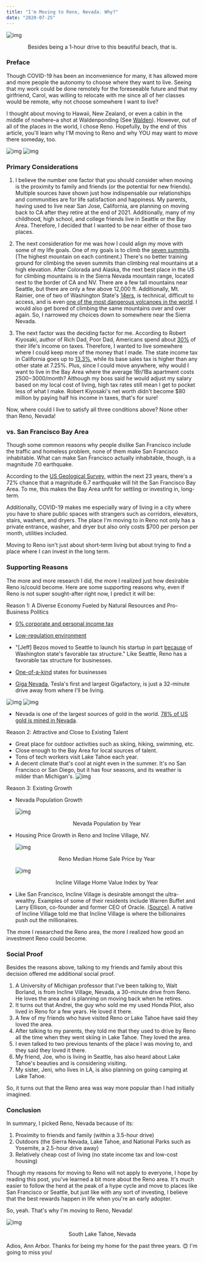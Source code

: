 ```yaml
---
title: "I'm Moving to Reno, Nevada. Why?"
date: "2020-07-25"
---
```


![img](/posts/reno-beach.jpg)

<center> Besides being a 1-hour drive to this beautiful beach, that is. </center>

### Preface

Though COVID-19 has been an inconvenience for many, it has allowed more and more people the autonomy to choose where they want to live. Seeing that my work could be done remotely for the foreseeable future and that my girlfriend, Carol, was willing to relocate with me since all of her classes would be remote, why not choose somewhere I want to live?

I thought about moving to Hawaii, New Zealand, or even a cabin in the middle of nowhere–a shot at Waldenponding (See [Walden](https://en.wikipedia.org/wiki/Walden)). However, out of all of the places in the world, I chose Reno. Hopefully, by the end of this article, you'll learn why I'M moving to Reno and why YOU may want to move there someday, too.

![img](/posts/reno-map-1.png)
![img](/posts/reno-map-2.png)

### Primary Considerations

1. I believe the number one factor that you should consider when moving is the proximity to family and friends (or the potential for new friends). Multiple sources have shown just how indispensable our relationships and communities are for life satisfaction and happiness. My parents, having used to live near San Jose, California, are planning on moving back to CA after they retire at the end of 2021. Additionally, many of my childhood, high school, and college friends live in Seattle or the Bay Area. Therefore, I decided that I wanted to be near either of those two places.

2. The next consideration for me was how I could align my move with some of my life goals. One of my goals is to climb the [seven summits](https://en.wikipedia.org/wiki/Seven_Summits). (The highest mountain on each continent.) There's no better training ground for climbing the seven summits than climbing real mountains at a high elevation. After Colorada and Alaska, the next best place in the US for climbing mountains is in the Sierra Nevada mountain range, located next to the border of CA and NV. There are a few tall mountains near Seattle, but there are only a few above 12,000 ft. Additionally, Mt. Rainier, one of two of Washington State's [14ers](https://en.wikipedia.org/wiki/Fourteener), is technical, difficult to access, and is even [one of the most dangerous volcanoes in the world](https://en.wikipedia.org/wiki/Mount_Rainier#cite_note-8). I would also get bored of climbing the same mountains over and over again. So, I narrowed my choices down to somewhere near the Sierra Nevada.

3. The next factor was the deciding factor for me. According to Robert Kiyosaki, author of Rich Dad, Poor Dad, Americans spend about [30%](https://www.richdad.com/taxes-are-your-largest-single-expense) of their life's income on taxes. Therefore, I wanted to live somewhere where I could keep more of the money that I made. The state income tax in California goes up to [13.3%](https://smartasset.com/taxes/california-tax-calculator#:~:text=gallon%20of%20diesel-,California%20has%20among%20the%20highest%20taxes%20in%20the%20nation.,tax%20rate%20in%20the%20country.), while its base sales tax is higher than any other state at 7.25%. Plus, since I could move anywhere, why would I want to live in the Bay Area where the average 1Br/1Ba apartment costs $2500-$3000/month? Although my boss said he would adjust my salary based on my local cost of living, high tax rates still mean I get to pocket less of what I make. Robert Kiyosaki's net worth didn't become $80 million by paying half his income in taxes, that's for sure!

Now, where could I live to satisfy all three conditions above? None other than Reno, Nevada!

### vs. San Francisco Bay Area

Though some common reasons why people dislike San Francisco include the traffic and homeless problem, none of them make San Francisco inhabitable. What can make San Francisco actually inhabitable, though, is a magnitude 7.0 earthquake.

According to the [US Geological Survey](https://pubs.usgs.gov/fs/2016/3020/fs20163020.pdf), within the next 23 years, there's a 72% chance that a magnitude 6.7 earthquake will hit the San Francisco Bay Area. To me, this makes the Bay Area unfit for settling or investing in, long-term.

Additionally, COVID-19 makes me especially wary of living in a city where you have to share public spaces with strangers such as corridors, elevators, stairs, washers, and dryers. The place I'm moving to in Reno not only has a private entrance, washer, and dryer but also only costs $700 per person per month, utilities included.

Moving to Reno isn't just about short-term living but about trying to find a place where I can invest in the long term.

### Supporting Reasons

The more and more research I did, the more I realized just how desirable Reno is/could become. Here are some supporting reasons why, even if Reno is not super sought-after right now, I predict it will be:

Reason 1: A Diverse Economy Fueled by Natural Resources and Pro-Business Politics

- [0% corporate and personal income tax](https://en.wikipedia.org/wiki/Nevada_corporation)
- [Low-regulation environment](https://www.diversifynevada.com/why-nevada/nevada-advantage/#:~:text=Nevada%20is%20a%20one%2Dof,environment%20for%20business%20and%20industry.&text=No%20inheritance%20or%20gift%20tax,regulatory%2C%20licensing%20and%20annual%20fees.)
- "[Jeff] Bezos moved to Seattle to launch his startup in part [because](https://www.heraldnet.com/business/seattle-likes-bill-gates-but-jeff-bezos-not-so-much/) of Washington state's favorable tax structure."
  Like Seattle, Reno has a favorable tax structure for businesses.
- [One-of-a-kind](https://www.inc.com/ilya-pozin/this-is-why-nevada-is-the-best-place-for-you-to-start-a-business.html#:~:text=Nevada%20is%20a%20great%20place,be%20residents%20of%20the%20state.) states for businesses

- [Giga Nevada](https://en.wikipedia.org/wiki/Giga_Nevada), Tesla's first and largest Gigafactory, is just a 32-minute drive away from where I'll be living.

![img](/posts/giga-nevada-location.jpg)
![img](/posts/gigafactory.jpg)

- Nevada is one of the largest sources of gold in the world. [78% of US gold is mined in Nevada](https://en.wikipedia.org/wiki/Gold_mining_in_Nevada).

Reason 2: Attractive and Close to Existing Talent

- Great place for outdoor activities such as skiing, hiking, swimming, etc.
- Close enough to the Bay Area for local sources of talent.
- Tons of tech workers visit Lake Tahoe each year.
- A decent climate that's cool at night even in the summer. It's no San Francisco or San Diego, but it has four seasons, and its weather is milder than Michigan's.
![img](/posts/reno-weather.png)

Reason 3: Existing Growth

- Nevada Population Growth

  ![img](/posts/nv-pop-growth.png)
  <center> Nevada Population by Year </center>

- Housing Price Growth in Reno and Incline Village, NV.

  ![img](/posts/reno-housing-prices.png)
  <center> Reno Median Home Sale Price by Year </center>

  ![img](/posts/incline-house-prices.png)
  <center> Incline Village Home Value Index by Year </center>

* Like San Francisco, Incline Village is desirable amongst the ultra-wealthy. Examples of some of their residents include Warren Buffet and Larry Ellison, co-founder and former CEO of Oracle. [(Source)](https://en.wikipedia.org/wiki/Incline_Village,_Nevada). A native of Incline Village told me that Incline Village is where the billionaires push out the millionaires.

The more I researched the Reno area, the more I realized how good an investment Reno could become.

### Social Proof

Besides the reasons above, talking to my friends and family about this decision offered me additional social proof.

1. A University of Michigan professor that I've been talking to, Walt Borland, is from Incline Village, Nevada, a 30-minute drive from Reno. He loves the area and is planning on moving back when he retires.
2. It turns out that Andrei, the guy who sold me my used Honda Pilot, also lived in Reno for a few years. He loved it there.
3. A few of my friends who have visited Reno or Lake Tahoe have said they loved the area.
4. After talking to my parents, they told me that they used to drive by Reno all the time when they went skiing in Lake Tahoe. They loved the area.
5. I even talked to two previous tenants of the place I was moving to, and they said they loved it there.
6. My friend, Joe, who is living in Seattle, has also heard about Lake Tahoe's beauties and is considering visiting.
7. My sister, Jeni, who lives in LA, is also planning on going camping at Lake Tahoe.

So, it turns out that the Reno area was way more popular than I had initially imagined.

### Conclusion

In summary, I picked Reno, Nevada because of its:

1. Proximity to friends and family (within a 3.5-hour drive)
2. Outdoors (the Sierra Nevada, Lake Tahoe, and National Parks such as Yosemite, a 2.5-hour drive away)
3. Relatively cheap cost of living (no state income tax and low-cost housing)

Though my reasons for moving to Reno will not apply to everyone, I hope by reading this post, you've learned a bit more about the Reno area. It's much easier to follow the herd at the peak of a hype cycle and move to places like San Francisco or Seattle, but just like with any sort of investing, I believe that the best rewards happen in life when you're an early adopter.

So, yeah. That's why I'm moving to Reno, Nevada!

![img](/posts/south-lake-tahoe.jpg)
<center> South Lake Tahoe, Nevada </center>

Adios, Ann Arbor. Thanks for being my home for the past three years. 😊 I'm going to miss you!
